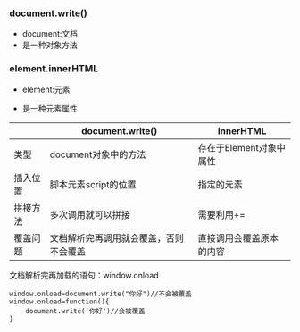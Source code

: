 ### document.write()

- document:文档
- 是一种对象方法

### element.innerHTML

- element:元素

- 是一种元素属性

|          | document.write()                       | innerHTML                |
| -------- | -------------------------------------- | ------------------------ |
| 类型     | document对象中的方法                   | 存在于Element对象中属性  |
| 插入位置 | 脚本元素script的位置                   | 指定的元素               |
| 拼接方法 | 多次调用就可以拼接                     | 需要利用+=               |
| 覆盖问题 | 文档解析完再调用就会覆盖，否则不会覆盖 | 直接调用会覆盖原本的内容 |

文档解析完再加载的语句：window.onload

```
window.onload=document.write("你好")//不会被覆盖
window.onload=function(){
	document.write('你好')//会被覆盖
}
```

